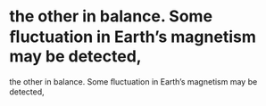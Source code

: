 # the other in balance. Some ﬂuctuation in Earth’s magnetism may be detected,

the other in balance. Some ﬂuctuation in Earth’s magnetism may be detected,